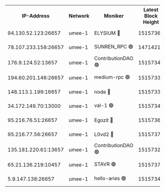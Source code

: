 


<table><tr><th>IP-Address</th><th>Network</th><th>Moniker</th><th>Latest Block Height</th><th>Earliest Block Height</th><th>Catching Up</th><th>Tx Index</th><th>Voting Power</th><th>Scan Time</th></tr><tr><td>94.130.52.123:26657</td><td>umee-1</td><td>ELYSIUM 🔴</td><td>15157366</td><td>3216011</td><td>False</td><td>off</td><td>27065792</td><td>2024-12-11T13:06:43.479074685UTC</td></tr><tr><td>78.107.233.158:26657</td><td>umee-1</td><td>SUNREN_RPC 🟢</td><td>14714211</td><td>13338194</td><td>False</td><td>on</td><td>0</td><td>2024-12-11T13:05:14.293769224UTC</td></tr><tr><td>176.9.124.52:13657</td><td>umee-1</td><td>ContributionDAO 🟢</td><td>15157347</td><td>13924595</td><td>False</td><td>on</td><td>0</td><td>2024-12-11T13:05:03.300770415UTC</td></tr><tr><td>194.60.201.146:26657</td><td>umee-1</td><td>medium-rpc 🟢</td><td>15157331</td><td>14648126</td><td>False</td><td>on</td><td>0</td><td>2024-12-11T13:03:39.257117997UTC</td></tr><tr><td>148.113.1.199:16657</td><td>umee-1</td><td>node 🔴</td><td>15157330</td><td>14696187</td><td>False</td><td>off</td><td>1666214</td><td>2024-12-11T13:03:27.933087260UTC</td></tr><tr><td>34.172.149.70:13000</td><td>umee-1</td><td>val-1 🟢</td><td>15157344</td><td>14743001</td><td>False</td><td>off</td><td>0</td><td>2024-12-11T13:04:45.364040857UTC</td></tr><tr><td>95.216.76.51:26657</td><td>umee-1</td><td>Egozit 🔴</td><td>15157366</td><td>15057366</td><td>False</td><td>off</td><td>38601934</td><td>2024-12-11T13:06:43.104072855UTC</td></tr><tr><td>95.216.77.56:26657</td><td>umee-1</td><td>L0vd2 🔴</td><td>15157371</td><td>15057371</td><td>False</td><td>off</td><td>38379329</td><td>2024-12-11T13:07:14.355272215UTC</td></tr><tr><td>135.181.220.61:13657</td><td>umee-1</td><td>ContributionDAO 🟢</td><td>15157328</td><td>15151242</td><td>False</td><td>off</td><td>0</td><td>2024-12-11T13:03:18.736168216UTC</td></tr><tr><td>65.21.136.219:10457</td><td>umee-1</td><td>STAVR 🟢</td><td>15157372</td><td>15152001</td><td>False</td><td>on</td><td>0</td><td>2024-12-11T13:07:18.867124094UTC</td></tr><tr><td>5.9.147.138:26657</td><td>umee-1</td><td>hello-aries 🟢</td><td>15157343</td><td>15155461</td><td>False</td><td>off</td><td>0</td><td>2024-12-11T13:04:41.887587020UTC</td></tr></table>